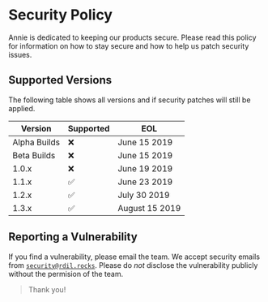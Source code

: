 # Security Policy

Annie is dedicated to keeping our products secure. Please read this policy for information on how to stay secure and how to help us patch security issues.

## Supported Versions

The following table shows all versions and if security patches will still be applied.

| Version        | Supported          | EOL            |
| -------------- | ------------------ | -------------- |
| Alpha Builds   | :x:                | June 15 2019   |
| Beta Builds    | :x:                | June 15 2019   |
| 1.0.x          | :x:                | June 19 2019   |
| 1.1.x          | :white_check_mark: | June 23 2019   |
| 1.2.x          | :white_check_mark: | July 30 2019   |
| 1.3.x          | :white_check_mark: | August 15 2019 |

## Reporting a Vulnerability

If you find a vulnerability, please email the team. We accept security emails from [`security@rdil.rocks`](mailto:security@rdil.rocks).
Please do *not* disclose the vulnerability publicly without the permision of the team.

> Thank you!
